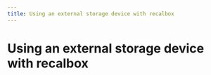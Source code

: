 ```yaml
---
title: Using an external storage device with recalbox
---
```


# Using an external storage device with recalbox

